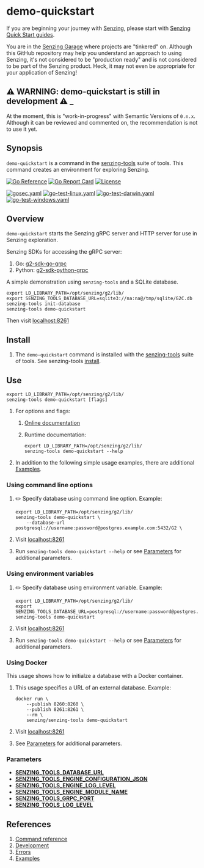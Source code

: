 # demo-quickstart

If you are beginning your journey with
[Senzing](https://senzing.com/),
please start with
[Senzing Quick Start guides](https://docs.senzing.com/quickstart/).

You are in the
[Senzing Garage](https://github.com/senzing-garage)
where projects are "tinkered" on.
Although this GitHub repository may help you understand an approach to using Senzing,
it's not considered to be "production ready" and is not considered to be part of the Senzing product.
Heck, it may not even be appropriate for your application of Senzing!

## :warning: WARNING: demo-quickstart is still in development :warning: _

At the moment, this is "work-in-progress" with Semantic Versions of `0.n.x`.
Although it can be reviewed and commented on,
the recommendation is not to use it yet.

## Synopsis

`demo-quickstart` is a command in the
[senzing-tools](https://github.com/senzing-garage/senzing-tools)
suite of tools.
This command creates an environment for exploring Senzing.

[![Go Reference](https://pkg.go.dev/badge/github.com/senzing-garage/demo-quickstart.svg)](https://pkg.go.dev/github.com/senzing-garage/demo-quickstart)
[![Go Report Card](https://goreportcard.com/badge/github.com/senzing-garage/demo-quickstart)](https://goreportcard.com/report/github.com/senzing-garage/demo-quickstart)
[![License](https://img.shields.io/badge/License-Apache2-brightgreen.svg)](https://github.com/senzing-garage/demo-quickstart/blob/main/LICENSE)

[![gosec.yaml](https://github.com/senzing-garage/demo-quickstart/actions/workflows/gosec.yaml/badge.svg)](https://github.com/senzing-garage/demo-quickstart/actions/workflows/gosec.yaml)
[![go-test-linux.yaml](https://github.com/senzing-garage/demo-quickstart/actions/workflows/go-test-linux.yaml/badge.svg)](https://github.com/senzing-garage/demo-quickstart/actions/workflows/go-test-linux.yaml)
[![go-test-darwin.yaml](https://github.com/senzing-garage/demo-quickstart/actions/workflows/go-test-darwin.yaml/badge.svg)](https://github.com/senzing-garage/demo-quickstart/actions/workflows/go-test-darwin.yaml)
[![go-test-windows.yaml](https://github.com/senzing-garage/demo-quickstart/actions/workflows/go-test-windows.yaml/badge.svg)](https://github.com/senzing-garage/demo-quickstart/actions/workflows/go-test-windows.yaml)

## Overview

`demo-quickstart` starts the Senzing gRPC server and HTTP server for use in Senzing exploration.

Senzing SDKs for accessing the gRPC server:

1. Go: [g2-sdk-go-grpc](https://github.com/senzing-garage/g2-sdk-go-grpc)
1. Python: [g2-sdk-python-grpc](https://github.com/senzing-garage/g2-sdk-python-grpc)

A simple demonstration using `senzing-tools` and a SQLite database.

```console
export LD_LIBRARY_PATH=/opt/senzing/g2/lib/
export SENZING_TOOLS_DATABASE_URL=sqlite3://na:na@/tmp/sqlite/G2C.db
senzing-tools init-database
senzing-tools demo-quickstart

```

Then visit [localhost:8261](http://localhost:8261)

## Install

1. The `demo-quickstart` command is installed with the
   [senzing-tools](https://github.com/senzing-garage/senzing-tools)
   suite of tools.
   See senzing-tools [install](https://github.com/senzing-garage/senzing-tools#install).

## Use

```console
export LD_LIBRARY_PATH=/opt/senzing/g2/lib/
senzing-tools demo-quickstart [flags]
```

1. For options and flags:
    1. [Online documentation](https://hub.senzing.com/senzing-tools/senzing-tools_demo-quickstart.html)
    1. Runtime documentation:

        ```console
        export LD_LIBRARY_PATH=/opt/senzing/g2/lib/
        senzing-tools demo-quickstart --help
        ```

1. In addition to the following simple usage examples, there are additional [Examples](docs/examples.md).

### Using command line options

1. :pencil2: Specify database using command line option.
   Example:

    ```console
    export LD_LIBRARY_PATH=/opt/senzing/g2/lib/
    senzing-tools demo-quickstart \
        --database-url postgresql://username:password@postgres.example.com:5432/G2 \

    ```

1. Visit [localhost:8261](http://localhost:8261)
1. Run `senzing-tools demo-quickstart --help` or see [Parameters](#parameters) for additional parameters.

### Using environment variables

1. :pencil2: Specify database using environment variable.
   Example:

    ```console
    export LD_LIBRARY_PATH=/opt/senzing/g2/lib/
    export SENZING_TOOLS_DATABASE_URL=postgresql://username:password@postgres.example.com:5432/G2
    senzing-tools demo-quickstart
    ```

1. Visit [localhost:8261](http://localhost:8261)
1. Run `senzing-tools demo-quickstart --help` or see [Parameters](#parameters) for additional parameters.

### Using Docker

This usage shows how to initialze a database with a Docker container.

1. This usage specifies a URL of an external database.
   Example:

    ```console
    docker run \
        --publish 8260:8260 \
        --publish 8261:8261 \
        --rm \
        senzing/senzing-tools demo-quickstart

    ```

1. Visit [localhost:8261](http://localhost:8261)
1. See [Parameters](#parameters) for additional parameters.

### Parameters

- **[SENZING_TOOLS_DATABASE_URL](https://github.com/senzing-garage/knowledge-base/blob/main/lists/environment-variables.md#senzing_tools_database_url)**
- **[SENZING_TOOLS_ENGINE_CONFIGURATION_JSON](https://github.com/senzing-garage/knowledge-base/blob/main/lists/environment-variables.md#senzing_tools_engine_configuration_json)**
- **[SENZING_TOOLS_ENGINE_LOG_LEVEL](https://github.com/senzing-garage/knowledge-base/blob/main/lists/environment-variables.md#senzing_tools_engine_log_level)**
- **[SENZING_TOOLS_ENGINE_MODULE_NAME](https://github.com/senzing-garage/knowledge-base/blob/main/lists/environment-variables.md#senzing_tools_engine_module_name)**
- **[SENZING_TOOLS_GRPC_PORT](https://github.com/senzing-garage/knowledge-base/blob/main/lists/environment-variables.md#senzing_tools_grpc_port)**
- **[SENZING_TOOLS_LOG_LEVEL](https://github.com/senzing-garage/knowledge-base/blob/main/lists/environment-variables.md#senzing_tools_log_level)**

## References

1. [Command reference](https://hub.senzing.com/senzing-tools/senzing-tools_demo-quickstart.html)
1. [Development](docs/development.md)
1. [Errors](docs/errors.md)
1. [Examples](docs/examples.md)
